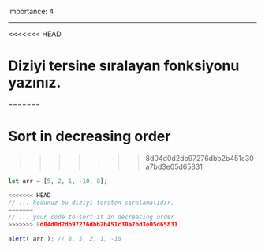 importance: 4

---

<<<<<<< HEAD
# Diziyi tersine sıralayan fonksiyonu yazınız.
=======
# Sort in decreasing order
>>>>>>> 8d04d0d2db97276dbb2b451c30a7bd3e05d65831

```js
let arr = [5, 2, 1, -10, 8];

<<<<<<< HEAD
// ... kodunuz bu diziyi tersten sıralamalıdır.
=======
// ... your code to sort it in decreasing order
>>>>>>> 8d04d0d2db97276dbb2b451c30a7bd3e05d65831

alert( arr ); // 8, 5, 2, 1, -10
```


